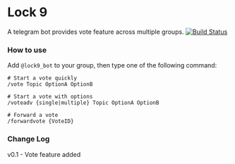 # Lock 9

A telegram bot provides vote feature across multiple groups.
[![Build Status](http://drone.fallen.world/api/badges/mingchoi/Lock9/status.svg)](http://drone.fallen.world/mingchoi/Lock9)

### How to use

Add `@lock9_bot` to your group, then type one of the following command:

```
# Start a vote quickly
/vote Topic OptionA OptionB

# Start a vote with options
/voteadv {single|multiple} Topic OptionA OptionB

# Forward a vote
/forwardvote {VoteID}
```

### Change Log

v0.1 - Vote feature added
